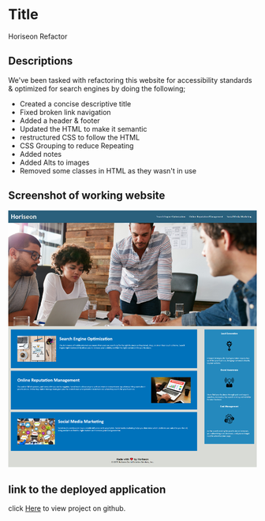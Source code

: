 # Title

Horiseon Refactor

## Descriptions

We've been tasked with refactoring this website for accessibility standards & optimized for search engines by doing the following;

- Created a concise descriptive title
- Fixed broken link navigation
- Added a header & footer
- Updated the HTML to make it semantic
- restructured CSS to follow the HTML
- CSS Grouping to reduce Repeating
- Added notes
- Added Alts to images
- Removed some classes in HTML as they wasn't in use

## Screenshot of working website

<img src= "assets\images\finished website.jpg" alt="Finished website"/>

## link to the deployed application

click [Here](https://cratesy.github.io/horiseon_website_refactor/) to view project on github.
